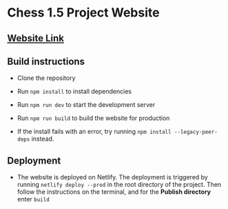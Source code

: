 # Chess 1.5 Project Website

## [Website Link](https://evp-chess1-5.netlify.app/)

## Build instructions
- Clone the repository 

- Run `npm install` to install dependencies

- Run `npm run dev` to start the development server

- Run `npm run build` to build the website for production

- If the install fails with an error, try running `npm install --legacy-peer-deps` instead.

## Deployment
- The website is deployed on Netlify. The deployment is triggered by running `netlify deploy --prod` in the root directory of the project. Then follow the instructions on the terminal, and for the **Publish directory** enter `build`
